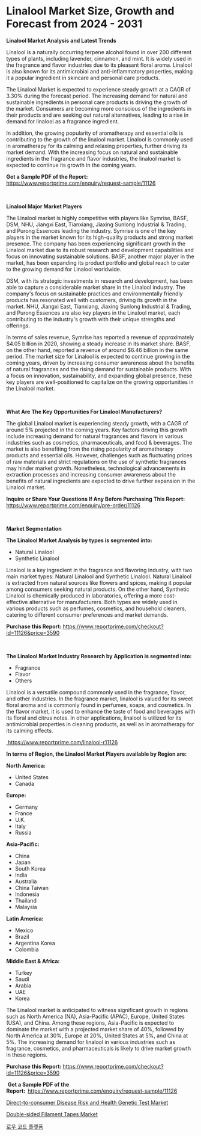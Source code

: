 <p><h1>Linalool Market Size, Growth and Forecast from 2024 - 2031</h1></p><p><strong>Linalool Market Analysis and Latest Trends</strong></p>
<p><p>Linalool is a naturally occurring terpene alcohol found in over 200 different types of plants, including lavender, cinnamon, and mint. It is widely used in the fragrance and flavor industries due to its pleasant floral aroma. Linalool is also known for its antimicrobial and anti-inflammatory properties, making it a popular ingredient in skincare and personal care products.</p><p>The Linalool Market is expected to experience steady growth at a CAGR of 3.30% during the forecast period. The increasing demand for natural and sustainable ingredients in personal care products is driving the growth of the market. Consumers are becoming more conscious of the ingredients in their products and are seeking out natural alternatives, leading to a rise in demand for linalool as a fragrance ingredient.</p><p>In addition, the growing popularity of aromatherapy and essential oils is contributing to the growth of the linalool market. Linalool is commonly used in aromatherapy for its calming and relaxing properties, further driving its market demand. With the increasing focus on natural and sustainable ingredients in the fragrance and flavor industries, the linalool market is expected to continue its growth in the coming years.</p></p>
<p><strong>Get a Sample PDF of the Report:&nbsp;</strong> <a href="https://www.reportprime.com/enquiry/request-sample/11126">https://www.reportprime.com/enquiry/request-sample/11126</a></p>
<p>&nbsp;</p>
<p><strong>Linalool Major Market Players</strong></p>
<p><p>The Linalool market is highly competitive with players like Symrise, BASF, DSM, NHU, Jiangxi East, Tianxiang, Jiaxing Sunlong Industrial & Trading, and Purong Essences leading the industry. Symrise is one of the key players in the market known for its high-quality products and strong market presence. The company has been experiencing significant growth in the Linalool market due to its robust research and development capabilities and focus on innovating sustainable solutions. BASF, another major player in the market, has been expanding its product portfolio and global reach to cater to the growing demand for Linalool worldwide.</p><p>DSM, with its strategic investments in research and development, has been able to capture a considerable market share in the Linalool industry. The company's focus on sustainable practices and environmentally friendly products has resonated well with customers, driving its growth in the market. NHU, Jiangxi East, Tianxiang, Jiaxing Sunlong Industrial & Trading, and Purong Essences are also key players in the Linalool market, each contributing to the industry's growth with their unique strengths and offerings.</p><p>In terms of sales revenue, Symrise has reported a revenue of approximately $4.05 billion in 2020, showing a steady increase in its market share. BASF, on the other hand, reported a revenue of around $6.46 billion in the same period. The market size for Linalool is expected to continue growing in the coming years, driven by increasing consumer awareness about the benefits of natural fragrances and the rising demand for sustainable products. With a focus on innovation, sustainability, and expanding global presence, these key players are well-positioned to capitalize on the growing opportunities in the Linalool market.</p></p>
<p>&nbsp;</p>
<p><strong>What Are The Key Opportunities For Linalool Manufacturers?</strong></p>
<p><p>The global Linalool market is experiencing steady growth, with a CAGR of around 5% projected in the coming years. Key factors driving this growth include increasing demand for natural fragrances and flavors in various industries such as cosmetics, pharmaceuticals, and food & beverages. The market is also benefiting from the rising popularity of aromatherapy products and essential oils. However, challenges such as fluctuating prices of raw materials and strict regulations on the use of synthetic fragrances may hinder market growth. Nonetheless, technological advancements in extraction processes and increasing consumer awareness about the benefits of natural ingredients are expected to drive further expansion in the Linalool market.</p></p>
<p><strong>Inquire or Share Your Questions If Any Before Purchasing This Report:</strong> <a href="https://www.reportprime.com/enquiry/pre-order/11126">https://www.reportprime.com/enquiry/pre-order/11126</a></p>
<p>&nbsp;</p>
<p><strong>Market Segmentation</strong></p>
<p><strong>The Linalool Market Analysis by types is segmented into:</strong></p>
<p><ul><li>Natural Linalool</li><li>Synthetic Linalool</li></ul></p>
<p><p>Linalool is a key ingredient in the fragrance and flavoring industry, with two main market types: Natural Linalool and Synthetic Linalool. Natural Linalool is extracted from natural sources like flowers and spices, making it popular among consumers seeking natural products. On the other hand, Synthetic Linalool is chemically produced in laboratories, offering a more cost-effective alternative for manufacturers. Both types are widely used in various products such as perfumes, cosmetics, and household cleaners, catering to different consumer preferences and market demands.</p></p>
<p><strong>Purchase this Report:&nbsp;</strong><a href="https://www.reportprime.com/checkout?id=11126&price=3590">https://www.reportprime.com/checkout?id=11126&price=3590</a></p>
<p>&nbsp;</p>
<p><strong>The Linalool Market Industry Research by Application is segmented into:</strong></p>
<p><ul><li>Fragrance</li><li>Flavor</li><li>Others</li></ul></p>
<p><p>Linalool is a versatile compound commonly used in the fragrance, flavor, and other industries. In the fragrance market, linalool is valued for its sweet floral aroma and is commonly found in perfumes, soaps, and cosmetics. In the flavor market, it is used to enhance the taste of food and beverages with its floral and citrus notes. In other applications, linalool is utilized for its antimicrobial properties in cleaning products, as well as in aromatherapy for its calming effects.</p></p>
<p><a href="https://www.reportprime.com/linalool-r11126">&nbsp;https://www.reportprime.com/linalool-r11126</a></p>
<p><strong>In terms of Region, the Linalool Market Players available by Region are:</strong></p>
<p>
    <p> <strong> North America: </strong>
        <ul>
            <li>United States</li>
            <li>Canada</li>
        </ul>
        </p> 
    <p> <strong> Europe: </strong>
        <ul>
            <li>Germany</li>
            <li>France</li>
            <li>U.K.</li>
            <li>Italy</li>
            <li>Russia</li>
        </ul>
        </p> 
    <p> <strong> Asia-Pacific: </strong>
        <ul>
            <li>China</li>
            <li>Japan</li>
            <li>South Korea</li>
            <li>India</li>
            <li>Australia</li>
            <li>China Taiwan</li>
            <li>Indonesia</li>
            <li>Thailand</li>
            <li>Malaysia</li>
        </ul>
        </p> 
    <p> <strong> Latin America: </strong>
        <ul>
            <li>Mexico</li>
            <li>Brazil</li>
            <li>Argentina Korea</li>
            <li>Colombia</li>
        </ul>
        </p> 
    <p> <strong> Middle East & Africa: </strong>
        <ul>
            <li>Turkey</li>
            <li>Saudi</li>
            <li>Arabia</li>
            <li>UAE</li>
            <li>Korea</li>
        </ul>
    </p>
    </p>
<p><p>The Linalool market is anticipated to witness significant growth in regions such as North America (NA), Asia-Pacific (APAC), Europe, United States (USA), and China. Among these regions, Asia-Pacific is expected to dominate the market with a projected market share of 40%, followed by North America at 30%, Europe at 20%, United States at 5%, and China at 5%. The increasing demand for linalool in various industries such as fragrance, cosmetics, and pharmaceuticals is likely to drive market growth in these regions.</p></p>
<p><strong>Purchase this Report: </strong><a href="https://www.reportprime.com/checkout?id=11126&price=3590">https://www.reportprime.com/checkout?id=11126&price=3590</a></p>
<p>&nbsp;<strong>Get a Sample PDF of the Report:&nbsp;&nbsp;</strong><a href="https://www.reportprime.com/enquiry/request-sample/11126">https://www.reportprime.com/enquiry/request-sample/11126</a></p>
<p><strong></strong></p>
<p><p><a href="https://www.linkedin.com/pulse/direct-to-consumer-disease-risk-health-genetic-test-market-jmvue?trackingId=mvrEbBb6GSzfxYn77Czq6A%3D%3D">Direct-to-consumer Disease Risk and Health Genetic Test Market</a></p><p><a href="https://www.linkedin.com/pulse/global-double-sided-filament-tapes-market-types-applications-gdjde?trackingId=y0RqeFTfBMwbAplph3nN0A%3D%3D">Double-sided Filament Tapes Market</a></p><p><a href="https://github.com/sougarounis/Market-Research-Report-List-3/blob/main/584185123552.md">로우 코드 플랫폼</a></p></p>